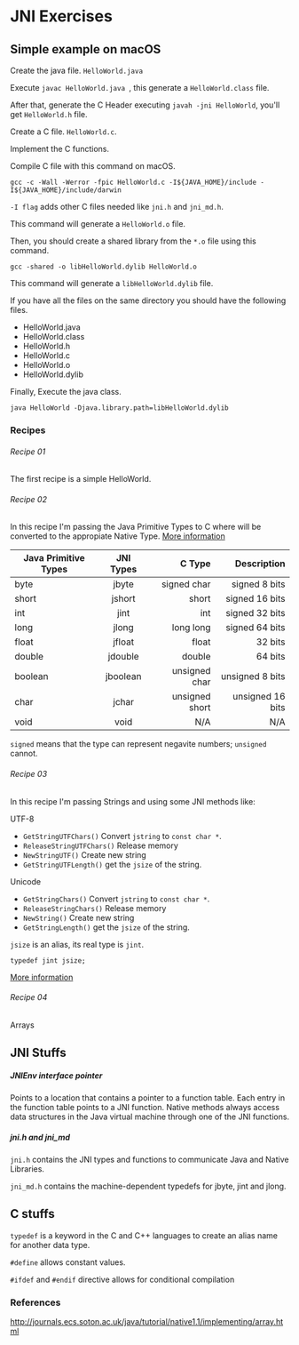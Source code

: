 # JNI Exercises

## Simple example on macOS 

Create the java file. `HelloWorld.java`

Execute `javac HelloWorld.java `, this generate a `HelloWorld.class` file.

After that, generate the C Header executing `javah -jni HelloWorld`, you'll get `HelloWorld.h` file.

Create a C file. `HelloWorld.c`.

Implement the C functions.

Compile C file with this command on macOS.

`gcc -c -Wall -Werror -fpic HelloWorld.c -I${JAVA_HOME}/include -I${JAVA_HOME}/include/darwin`

`-I flag` adds other C files needed like `jni.h` and `jni_md.h`.

This command will generate a `HelloWorld.o` file.

Then, you should create a shared library from the `*.o` file using this command.

`gcc -shared -o libHelloWorld.dylib HelloWorld.o`

This command will generate a `libHelloWorld.dylib` file.

If you have all the files on the same directory you should have the following files.

* HelloWorld.java
* HelloWorld.class
* HelloWorld.h
* HelloWorld.c
* HelloWorld.o
* HelloWorld.dylib

Finally, Execute the java class.

`java HelloWorld -Djava.library.path=libHelloWorld.dylib`

### Recipes

###### Recipe 01

The first recipe is a simple HelloWorld.

###### Recipe 02

In this recipe I'm passing the Java Primitive Types to C where will be converted to the appropiate Native Type. [More information](https://docs.oracle.com/javase/7/docs/technotes/guides/jni/spec/types.html)

| Java Primitive Types        | JNI Types           | C Type | Description     |
| ------------ |:------:| -----:|-------:|
| byte | jbyte | signed char | signed 8 bits |
| short | jshort | short | signed 16 bits |
| int | jint | int |signed 32 bits |
| long | jlong | long long  |signed 64 bits |
| float | jfloat | float| 32 bits |
| double | jdouble | double  | 64 bits |
| boolean  | jboolean | unsigned char | unsigned 8 bits |
| char | jchar | unsigned short | unsigned 16 bits |
| void | void | N/A | N/A |

`signed` means that the type can represent negavite numbers; `unsigned` cannot.

###### Recipe 03

In this recipe I'm passing Strings and using some JNI methods like:

UTF-8

* `GetStringUTFChars()` Convert `jstring` to `const char *`.
* `ReleaseStringUTFChars()` Release memory
* `NewStringUTF()` Create new string
* `GetStringUTFLength()` get the `jsize` of the string.

Unicode

* `GetStringChars()` Convert `jstring` to `const char *`.
* `ReleaseStringChars()` Release memory
* `NewString()` Create new string
* `GetStringLength()` get the `jsize` of the string.

`jsize` is an alias, its real type is `jint`.

`typedef jint jsize;`



[More information](http://www.softlab.ntua.gr/facilities/documentation/unix/java/tutorial/native1.1/implementing/string.html)

###### Recipe 04

Arrays

## JNI Stuffs 

##### JNIEnv interface pointer 

Points to a location that contains a pointer to a function table. Each entry in the function table points to a JNI function. Native methods always access data structures in the Java virtual machine through one of the JNI functions.

##### jni.h and jni_md

`jni.h` contains the JNI types and functions to communicate Java and Native Libraries.

`jni_md.h` contains the machine-dependent typedefs for jbyte, jint
   and jlong.

## C stuffs

`typedef` is a keyword in the C and C++ languages to create an alias name for another data type.

`#define` allows constant values.

`#ifdef` and `#endif` directive allows for conditional compilation

### References

http://journals.ecs.soton.ac.uk/java/tutorial/native1.1/implementing/array.html


